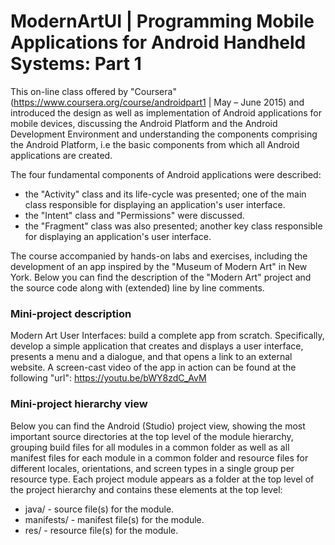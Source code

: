 # ModernArtUI | Programming Mobile Applications for Android Handheld Systems: Part 1

This on-line class offered by "Coursera" (https://www.coursera.org/course/androidpart1 | May – June 2015) and introduced the design as well as implementation of Android applications for mobile devices, discussing the Android Platform and the Android Development Environment and understanding the components comprising the Android Platform, i.e the basic components from which all Android applications are created. 
 
The four fundamental components of Android applications were described:

* the "Activity" class and its life-cycle was presented; one of the main class responsible for displaying an application's user interface.
* the "Intent" class and "Permissions" were discussed.
* the "Fragment" class was also presented; another key class responsible for displaying an application's user interface.

The course accompanied by hands-on labs and exercises, including the development of an app inspired by the "Museum of Modern Art" in New York. Below you can find the description of the "Modern Art" project and the source code along with (extended) line by line comments. 
 
### Mini-project description 
 
Modern Art User Interfaces: build a complete app from scratch. Specifically, develop a simple application that creates and displays a user interface, presents a menu and a dialogue, and that opens a link to an external website. A screen-cast video of the app in action can be found at the following "url": https://youtu.be/bWY8zdC_AvM 
 
### Mini-project hierarchy view 
 
Below you can find the Android (Studio) project view, showing the most important source directories at the top level of the module hierarchy, grouping build files for all modules in a common folder as well as all manifest files for each module in a common folder and resource files for different locales, orientations, and screen types in a single group per resource type. Each project module appears as a folder at the top level of the project hierarchy and contains these elements at the top level:
* java/ - source file(s) for the module.
* manifests/ - manifest file(s) for the module.
* res/ - resource file(s) for the module.
